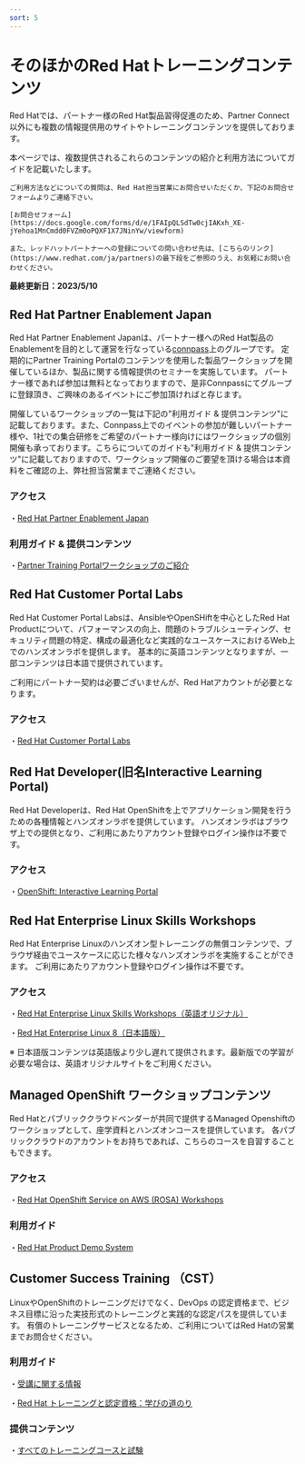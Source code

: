 ```yaml
---
sort: 5
---
```


# そのほかのRed Hatトレーニングコンテンツ

Red Hatでは、パートナー様のRed Hat製品習得促進のため、Partner Connect以外にも複数の情報提供用のサイトやトレーニングコンテンツを提供しております。

本ページでは、複数提供されるこれらのコンテンツの紹介と利用方法についてガイドを記載いたします。

```note
ご利用方法などについての質問は、Red Hat担当営業にお問合せいただくか、下記のお問合せフォームよりご連絡下さい。

[お問合せフォーム](https://docs.google.com/forms/d/e/1FAIpQLSdTw0cjIAKxh_XE-jYehoa1MnCmdd0FVZm0oPQXF1X7JNinYw/viewform)

また、レッドハットパートナーへの登録についての問い合わせ先は、[こちらのリンク](https://www.redhat.com/ja/partners)の最下段をご参照のうえ、お気軽にお問い合わせください。
```

<b>
最終更新日：2023/5/10
</b>

##  Red Hat Partner Enablement Japan 

Red Hat Partner Enablement Japanは、パートナー様へのRed Hat製品のEnablementを目的として運営を行なっている[connpass](https://connpass.com/dashboard/)上のグループです。
定期的にPartner Training Portalのコンテンツを使用した製品ワークショップを開催しているほか、製品に関する情報提供のセミナーを実施しています。
パートナー様であれば参加は無料となっておりますので、是非Connpassにてグループに登録頂き、ご興味のあるイベントにご参加頂ければと存じます。

開催しているワークショップの一覧は下記の"利用ガイド & 提供コンテンツ"に記載しております。また、Connpass上でのイベントの参加が難しいパートナー様や、1社での集合研修をご希望のパートナー様向けにはワークショップの個別開催も承っております。こちらについてのガイドも"利用ガイド & 提供コンテンツ"に記載しておりますので、ワークショップ開催のご要望を頂ける場合は本資料をご確認の上、弊社担当営業までご連絡ください。

### アクセス
・[Red Hat Partner Enablement Japan](https://redhat-open.connpass.com/)

### 利用ガイド & 提供コンテンツ
・[Partner Training Portalワークショップのご紹介](about-redhat-partner-connect.pdf)

##  Red Hat Customer Portal Labs
Red Hat Customer Portal Labsは、AnsibleやOpenSHiftを中心としたRed Hat Productについて、パフォーマンスの向上、問題のトラブルシューティング、セキュリティ問題の特定、構成の最適化など実践的なユースケースにおけるWeb上でのハンズオンラボを提供します。
基本的に英語コンテンツとなりますが、一部コンテンツは日本語で提供されています。

ご利用にパートナー契約は必要ございませんが、Red Hatアカウントが必要となります。

### アクセス

・[Red Hat Customer Portal Labs](https://access.redhat.com/labs/)

##  Red Hat Developer(旧名Interactive Learning Portal) 
Red Hat Developerは、Red Hat OpenShiftを上でアプリケーション開発を行うための各種情報とハンズオンラボを提供しています。
ハンズオンラボはブラウザ上での提供となり、ご利用にあたりアカウント登録やログイン操作は不要です。

### アクセス

・[OpenShift: Interactive Learning Portal](https://learn.openshift.com/)

##  Red Hat Enterprise Linux Skills Workshops 

Red Hat Enterprise Linuxのハンズオン型トレーニングの無償コンテンツで、ブラウザ経由でユースケースに応じた様々なハンズオンラボを実施することができます。
ご利用にあたりアカウント登録やログイン操作は不要です。

### アクセス
・[Red Hat Enterprise Linux Skills Workshops（英語オリジナル）](https://lab.redhat.com/)

・[Red Hat Enterprise Linux 8（日本語版）](https://sites.google.com/view/explore-rhel8)

※ 日本語版コンテンツは英語版より少し遅れて提供されます。最新版での学習が必要な場合は、英語オリジナルサイトをご利用ください。

##  Managed OpenShift ワークショップコンテンツ 

Red Hatとパブリッククラウドベンダーが共同で提供するManaged Openshiftのワークショップとして、座学資料とハンズオンコースを提供しています。
各パブリッククラウドのアカウントをお持ちであれば、こちらのコースを自習することもできます。

### アクセス
・[Red Hat OpenShift Service on AWS (ROSA) Workshops](https://rh-open.github.io/ocp-handson/openshift-services/50-rosa-info.html)

### 利用ガイド

・[Red Hat Product Demo System](https://connect.redhat.com/en/training/product-demo-system)

## Customer Success Training （CST） 

LinuxやOpenShiftのトレーニングだけでなく、DevOps の認定資格まで、ビジネス目標に沿った実技形式のトレーニングと実践的な認定パスを提供しています。
有償のトレーニングサービスとなるため、ご利用についてはRed Hatの営業までお問合せください。

### 利用ガイド

・[受講に関する情報](https://www.redhat.com/ja/explore/training/training-info)

・[Red Hat トレーニングと認定資格：学びの道のり](https://www.redhat.com/ja/services/training-and-certification)

### 提供コンテンツ

・[すべてのトレーニングコースと試験](https://www.redhat.com/ja/services/training/all-courses-exams)
